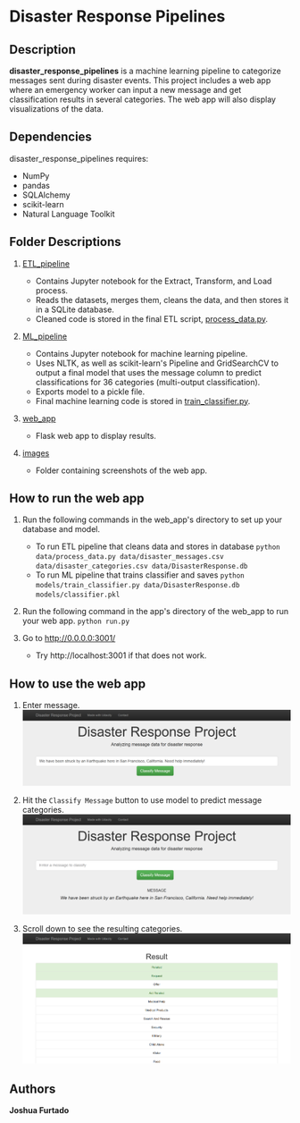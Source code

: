 # Disaster Response Pipelines

## Description

**disaster_response_pipelines** is a machine learning pipeline to categorize messages sent during disaster events. This project includes a web app where an emergency worker can input a new message and get classification results in several categories. The web app will also display visualizations of the data.

## Dependencies

disaster_response_pipelines requires:

- NumPy
- pandas
- SQLAlchemy
- scikit-learn
- Natural Language Toolkit

## Folder Descriptions

1. [ETL_pipeline](https://github.com/joshua-furtado/disaster_response_pipelines/tree/main/ETL_pipeline)

	- Contains Jupyter notebook for the Extract, Transform, and Load process. 
	- Reads the datasets, merges them, cleans the data, and then stores it in a SQLite database.
	- Cleaned code is stored in the final ETL script, [process_data.py](https://github.com/joshua-furtado/disaster_response_pipelines/blob/main/web_app/data/process_data.py).

2. [ML_pipeline](https://github.com/joshua-furtado/disaster_response_pipelines/tree/main/ML_pipeline)

	- Contains Jupyter notebook for machine learning pipeline.
	- Uses NLTK, as well as scikit-learn's Pipeline and GridSearchCV to output a final model that uses the message column to predict classifications for 36 categories (multi-output classification).
	- Exports model to a pickle file.
	- Final machine learning code is stored in [train_classifier.py](https://github.com/joshua-furtado/disaster_response_pipelines/blob/main/web_app/models/train_classifier.py).

3. [web_app](https://github.com/joshua-furtado/disaster_response_pipelines/tree/main/web_app)

	- Flask web app to display results.

4. [images](https://github.com/joshua-furtado/disaster_response_pipelines/tree/main/images)

	- Folder containing screenshots of the web app.

## How to run the web app

1. Run the following commands in the web_app's directory to set up your database and model.

    - To run ETL pipeline that cleans data and stores in database
        `python data/process_data.py data/disaster_messages.csv data/disaster_categories.csv data/DisasterResponse.db`
    - To run ML pipeline that trains classifier and saves
        `python models/train_classifier.py data/DisasterResponse.db models/classifier.pkl`

2. Run the following command in the app's directory of the web_app to run your web app.
    `python run.py`

3. Go to http://0.0.0.0:3001/

	- Try http://localhost:3001 if that does not work.

## How to use the web app

1. Enter message.
![](https://github.com/joshua-furtado/disaster_response_pipelines/blob/main/images/input.png?raw=true)

2. Hit the `Classify Message` button to use model to predict message categories.
![](https://github.com/joshua-furtado/disaster_response_pipelines/blob/main/images/classify.png?raw=true)

3. Scroll down to see the resulting categories.
![](https://github.com/joshua-furtado/disaster_response_pipelines/blob/main/images/result.png?raw=true)


## Authors

**Joshua Furtado**